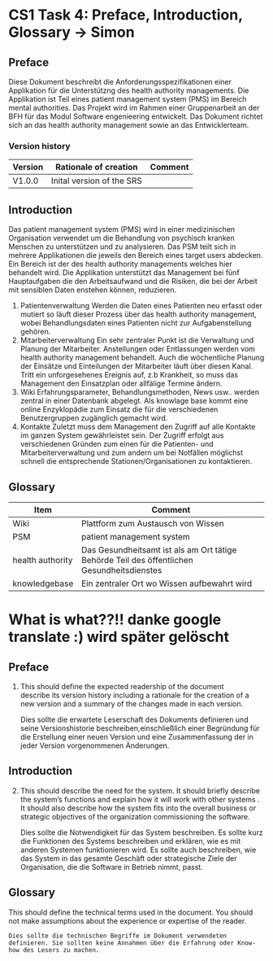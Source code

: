 # CS1 Task 4: Preface, Introduction, Glossary -> Simon 

## Preface

Diese Dokument beschreibt die Anforderungsspezifikationen einer Applikation für die Unterstützng des health authority managements. Die Applikation ist Teil eines patient management system (PMS) im Bereich mental authorities. Das Projekt wird im Rahmen einer Gruppenarbeit an der BFH für das Modul Software engenieering entwickelt.
Das Dokument richtet sich an das health authority management sowie an das Entwicklerteam.


### Version history

| Version |  Rationale of creation                 | Comment                                    |
|---------|-----------------------------------------|--------------------------------------------|
| V1.0.0  | Inital version of the SRS               |                                            |


## Introduction 
Das patient management system (PMS) wird in einer medizinischen Organisation verwendet um die Behandlung von psychisch kranken Menschen zu unterstützen und zu analysieren. Das PSM teilt sich in mehrere Applikationen die jeweils den Bereich eines target users abdecken.
Ein Bereich ist der des health authority managements welches hier behandelt wird.
Die Applikation unterstützt das Management bei fünf Hauptaufgaben die den Arbeitsaufwand und die Risiken, die bei der Arbeit mit sensiblen Daten enstehen können, reduzieren.

1. Patientenverwaltung 
Werden die Daten eines Patienten neu erfasst oder mutiert so läuft dieser Prozess über das health authority management, wobei Behandlungsdaten eines Patienten nicht zur Aufgabenstellung gehören.
2. Mitarbeiterverwaltung
Ein sehr zentraler Punkt ist die Verwaltung und Planung der Mitarbeiter. Anstellungen oder Entlassungen werden vom health authority management behandelt. Auch die wöchentliche Planung der Einsätze und Einteilungen der Mitarbeiter läuft über diesen Kanal. Tritt ein unforgesehenes Ereignis auf, z.b Krankheit, so muss das Management den Einsatzplan oder allfälige Termine ändern.
3. Wiki
Erfahrungsparameter, Behandlungsmethoden, News usw.. werden zentral in einer Datenbank abgelegt. Als knowlage base kommt eine online Enzyklopädie zum Einsatz die für die verschiedenen Benutzergruppen zugänglich gemacht wird.
4. Kontakte
Zuletzt muss dem Management den Zugriff auf alle Kontakte im ganzen System gewährleistet sein. Der Zugriff erfolgt aus verschiedenen Gründen zum einen für die Patienten- und Mitarbeiterverwaltung und zum andern um bei Notfällen möglichst schnell die entsprechende Stationen/Organisationen zu kontaktieren. 


    
## Glossary 
| Item | Comment                                        |
---------|---------------------------------------------------------------------|
| Wiki     |   Plattform zum Austausch von Wissen                             |   
| PSM     |   patient management system                                  |   
| health authority|   Das Gesundheitsamt ist als am Ort tätige Behörde Teil des öffentlichen Gesundheitsdienstes |   
| knowledgebase  |  Ein zentraler Ort wo Wissen aufbewahrt wird                 |



# What is what??!! danke google translate :) wird später gelöscht
## Preface
1. This should define the expected readership of the document  
describe its version history including a rationale for the creation of a new version
and a summary of the changes made in each version.

    Dies sollte die erwartete Leserschaft des Dokuments definieren und seine Versionshistorie beschreiben,einschließlich einer Begründung für die Erstellung einer neuen Version und eine Zusammenfassung der in jeder Version vorgenommenen Änderungen.

## Introduction 
2. This should describe the need for the system. It should briefly describe the system’s functions and explain how it will work with other systems . It should also describe how the system fits into the overall business or
strategic objectives of the organization commissioning the software.

    Dies sollte die Notwendigkeit für das System beschreiben. Es sollte kurz die Funktionen des Systems beschreiben und erklären, wie es mit anderen Systemen funktionieren wird. Es sollte auch beschreiben, wie das System in das gesamte Geschäft oder strategische Ziele der Organisation, die die Software in Betrieb nimmt, passt.

## Glossary 
This should define the technical terms used in the document. You should not make assumptions about the experience or expertise of the reader.

    Dies sollte die technischen Begriffe im Dokument verwendeten definieren. Sie sollten keine Annahmen über die Erfahrung oder Know-how des Lesers zu machen.